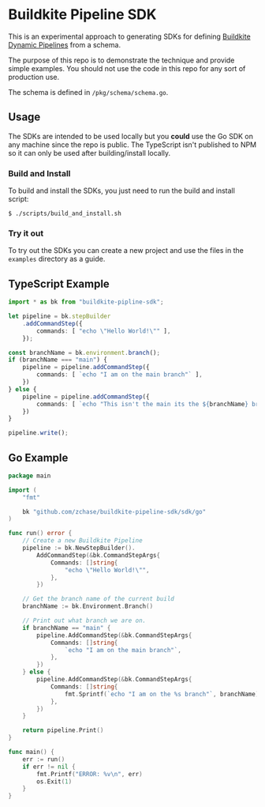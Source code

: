 # Buildkite Pipeline SDK

This is an experimental approach to generating SDKs for defining [Buildkite Dynamic Pipelines](https://buildkite.com/docs/pipelines/defining-steps#dynamic-pipelines) from a schema.

The purpose of this repo is to demonstrate the technique and provide simple examples. You should not use the code in this repo for any sort of production use.

The schema is defined in `/pkg/schema/schema.go`.

## Usage

The SDKs are intended to be used locally but you __could__ use the Go SDK on any machine since the repo is public. The TypeScript isn't published to NPM so it can only be used after building/install locally.

### Build and Install

To build and install the SDKs, you just need to run the build and install script:

```
$ ./scripts/build_and_install.sh
```

### Try it out

To try out the SDKs you can create a new project and use the files in the `examples` directory as a guide.

## TypeScript Example

```typescript
import * as bk from "buildkite-pipline-sdk";

let pipeline = bk.stepBuilder
    .addCommandStep({
        commands: [ "echo \"Hello World!\"" ],
    });

const branchName = bk.environment.branch();
if (branchName === "main") {
    pipeline = pipeline.addCommandStep({
        commands: [ `echo "I am on the main branch"` ],
    })
} else {
    pipeline = pipeline.addCommandStep({
        commands: [ `echo "This isn't the main its the ${branchName} branch"` ],
    })
}

pipeline.write();
```

## Go Example

```go
package main

import (
	"fmt"

	bk "github.com/zchase/buildkite-pipeline-sdk/sdk/go"
)

func run() error {
	// Create a new Buildkite Pipeline
	pipeline := bk.NewStepBuilder().
		AddCommandStep(&bk.CommandStepArgs{
			Commands: []string{
				"echo \"Hello World!\"",
			},
		})

	// Get the branch name of the current build
	branchName := bk.Environment.Branch()

	// Print out what branch we are on.
	if branchName == "main" {
		pipeline.AddCommandStep(&bk.CommandStepArgs{
			Commands: []string{
				`echo "I am on the main branch"`,
			},
		})
	} else {
		pipeline.AddCommandStep(&bk.CommandStepArgs{
			Commands: []string{
				fmt.Sprintf(`echo "I am on the %s branch"`, branchName),
			},
		})
	}

	return pipeline.Print()
}

func main() {
	err := run()
	if err != nil {
		fmt.Printf("ERROR: %v\n", err)
		os.Exit(1)
	}
}
```